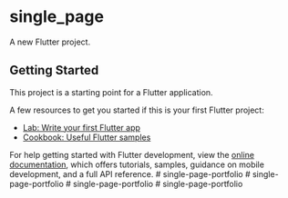 # single_page

A new Flutter project.

## Getting Started

This project is a starting point for a Flutter application.

A few resources to get you started if this is your first Flutter project:

- [Lab: Write your first Flutter app](https://docs.flutter.dev/get-started/codelab)
- [Cookbook: Useful Flutter samples](https://docs.flutter.dev/cookbook)

For help getting started with Flutter development, view the
[online documentation](https://docs.flutter.dev/), which offers tutorials,
samples, guidance on mobile development, and a full API reference.
#   s i n g l e - p a g e - p o r t f o l i o  
 #   s i n g l e - p a g e - p o r t f o l i o  
 #   s i n g l e - p a g e - p o r t f o l i o  
 #   s i n g l e - p a g e - p o r t f o l i o  
 